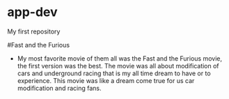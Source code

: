 # app-dev
My first repository

#Fast and the Furious
- My most favorite movie of them all was the Fast and the Furious movie, the first version was the best. The movie was all about modification of cars and underground racing that is my all time dream to have or to experience. This movie was like a dream come true for us car modification and racing fans.
